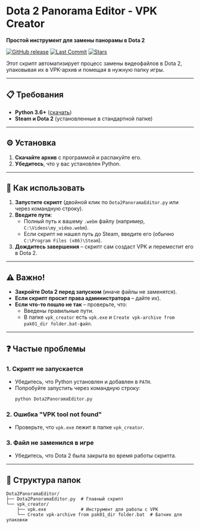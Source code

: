 # **Dota 2 Panorama Editor - VPK Creator**  
**Простой инструмент для замены панорамы в Dota 2**  

[![GitHub release](https://img.shields.io/github/v/release/LincolnCox29/Dota2PanoramaEditor?include_prereleases&style=flat-square)](https://github.com/LincolnCox29/Dota2PanoramaEditor/releases)
[![Last Commit](https://img.shields.io/github/last-commit/LincolnCox29/Dota2PanoramaEditor?style=flat-square)](https://github.com/LincolnCox29/Dota2PanoramaEditor/commits/main)
[![Stars](https://img.shields.io/github/stars/LincolnCox29/Dota2PanoramaEditor?style=flat-square)](https://github.com/LincolnCox29/Dota2PanoramaEditor/stargazers)

Этот скрипт автоматизирует процесс замены видеофайлов в Dota 2, упаковывая их в VPK-архив и помещая в нужную папку игры.  

---

## **📋 Требования**  
- **Python 3.6+** ([скачать](https://www.python.org/downloads/))  
- **Steam и Dota 2** (установленные в стандартной папке)  

---

## **⚙️ Установка**  
1. **Скачайте архив** с программой и распакуйте его.   
3. **Убедитесь**, что у вас установлен Python.  

---

## **🚀 Как использовать**  
1. **Запустите скрипт** (двойной клик по `Dota2PanoramaEditor.py` или через командную строку).  
2. **Введите пути**:  
   - Полный путь к вашему `.webm` файлу (например, `C:\Videos\my_video.webm`).  
   - Если скрипт не нашел путь до Steam, введите его (обычно `C:\Program Files (x86)\Steam`).
3. **Дождитесь завершения** – скрипт сам создаст VPK и переместит его в Dota 2.  

---

## **⚠️ Важно!**  
- **Закройте Dota 2 перед запуском** (иначе файлы не заменятся).  
- **Если скрипт просит права администратора** – дайте их).  
- **Если что-то пошло не так** – проверьте, что:  
  - Введены правильные пути.  
  - В папке `vpk_creator` есть `vpk.exe` и `Create vpk-archive from pak01_dir folder.bat-файл`.  

---

## **❓ Частые проблемы**  
### **1. Скрипт не запускается**  
- Убедитесь, что Python установлен и добавлен в `PATH`.  
- Попробуйте запустить через командную строку:  
  ```cmd
  python Dota2PanoramaEditor.py
  ```

### **2. Ошибка "VPK tool not found"**  
- Проверьте, что `vpk.exe` лежит в папке `vpk_creator`.  

### **3. Файл не заменился в игре**  
- Убедитесь, что Dota 2 была закрыта во время работы скрипта.  

---

## **📁 Структура папок**  
```
Dota2PanoramaEditor/  
├── Dota2PanoramaEditor.py  # Главный скрипт  
└── vpk_creator/  
    ├── vpk.exe             # Инструмент для работы с VPK  
    └── Create vpk-archive from pak01_dir folder.bat  # Батник для упаковки  
```
